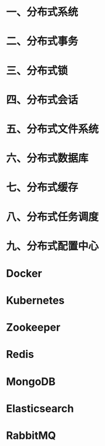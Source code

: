 # 一、分布式系统
# 二、分布式事务
# 三、分布式锁
# 四、分布式会话
# 五、分布式文件系统
# 六、分布式数据库
# 七、分布式缓存
# 八、分布式任务调度
# 九、分布式配置中心
# Docker
# Kubernetes
# Zookeeper
# Redis
# MongoDB
# Elasticsearch
# RabbitMQ
